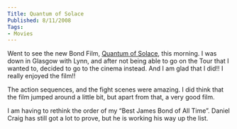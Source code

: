 ```yaml
---
Title: Quantum of Solace
Published: 8/11/2008
Tags:
- Movies
---
```


Went to see the new Bond Film, [Quantum of Solace](http://www.imdb.com/title/tt0830515/), this morning. I was down in Glasgow with Lynn, and after not being able to go on the Tour that I wanted to, decided to go to the cinema instead. And I am glad that I did!! I really enjoyed the film!!

The action sequences, and the fight scenes were amazing. I did think that the film jumped around a little bit, but apart from that, a very good film.

I am having to rethink the order of my “Best James Bond of All Time”. Daniel Craig has still got a lot to prove, but he is working his way up the list.
